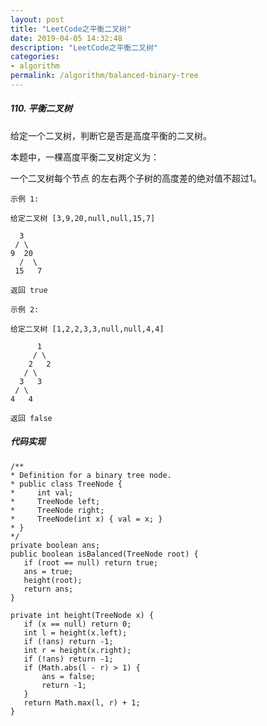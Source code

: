 ```yaml
---
layout: post
title: "LeetCode之平衡二叉树"
date: 2019-04-05 14:32:48
description: "LeetCode之平衡二叉树"
categories:
- algorithm
permalink: /algorithm/balanced-binary-tree
---
```


##### 110. 平衡二叉树

给定一个二叉树，判断它是否是高度平衡的二叉树。

本题中，一棵高度平衡二叉树定义为：

一个二叉树每个节点 的左右两个子树的高度差的绝对值不超过1。

```vim
示例 1:

给定二叉树 [3,9,20,null,null,15,7]

  3
 / \
9  20
  /  \
 15   7

返回 true
```


```vim
示例 2:

给定二叉树 [1,2,2,3,3,null,null,4,4]

      1
     / \
    2   2
   / \
  3   3
 / \
4   4

返回 false
```

##### 代码实现
```vim
/**
* Definition for a binary tree node.
* public class TreeNode {
*     int val;
*     TreeNode left;
*     TreeNode right;
*     TreeNode(int x) { val = x; }
* }
*/
private boolean ans;
public boolean isBalanced(TreeNode root) {
   if (root == null) return true;
   ans = true;
   height(root);
   return ans;
}

private int height(TreeNode x) {
   if (x == null) return 0;
   int l = height(x.left);
   if (!ans) return -1;
   int r = height(x.right);
   if (!ans) return -1;
   if (Math.abs(l - r) > 1) {
       ans = false;
       return -1;
   }
   return Math.max(l, r) + 1;
}
```
